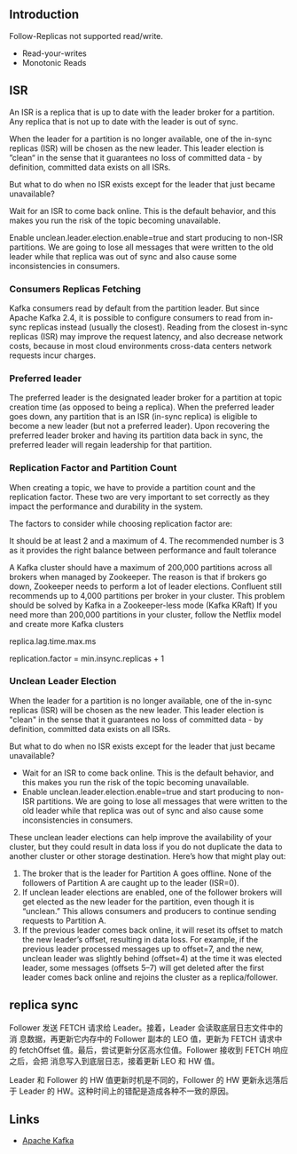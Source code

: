 ## Introduction

Follow-Replicas not supported read/write.
- Read-your-writes
- Monotonic Reads



## ISR

An ISR is a replica that is up to date with the leader broker for a partition.
Any replica that is not up to date with the leader is out of sync.

When the leader for a partition is no longer available, one of the in-sync replicas (ISR) will be chosen as the new leader. This leader election is ”clean“ in the sense that it guarantees no loss of committed data - by definition, committed data exists on all ISRs.

But what to do when no ISR exists except for the leader that just became unavailable?

Wait for an ISR to come back online. This is the default behavior, and this makes you run the risk of the topic becoming unavailable.

Enable unclean.leader.election.enable=true and start producing to non-ISR partitions. We are going to lose all messages that were written to the old leader while that replica was out of sync and also cause some inconsistencies in consumers.

### Consumers Replicas Fetching

Kafka consumers read by default from the partition leader.
But since Apache Kafka 2.4, it is possible to configure consumers to read from in-sync replicas instead (usually the closest).
Reading from the closest in-sync replicas (ISR) may improve the request latency, and also decrease network costs, because in most cloud environments cross-data centers network requests incur charges.

### Preferred leader

The preferred leader is the designated leader broker for a partition at topic creation time (as opposed to being a replica).
When the preferred leader goes down, any partition that is an ISR (in-sync replica) is eligible to become a new leader (but not a preferred leader).
Upon recovering the preferred leader broker and having its partition data back in sync, the preferred leader will regain leadership for that partition.

### Replication Factor and Partition Count

When creating a topic, we have to provide a partition count and the replication factor.
These two are very important to set correctly as they impact the performance and durability in the system.

The factors to consider while choosing replication factor are:

It should be at least 2 and a maximum of 4.
The recommended number is 3 as it provides the right balance between performance and fault tolerance

A Kafka cluster should have a maximum of 200,000 partitions across all brokers when managed by Zookeeper. The reason is that if brokers go down, Zookeeper needs to perform a lot of leader elections.
Confluent still recommends up to 4,000 partitions per broker in your cluster.
This problem should be solved by Kafka in a Zookeeper-less mode (Kafka KRaft)
If you need more than 200,000 partitions in your cluster, follow the Netflix model and create more Kafka clusters


replica.lag.time.max.ms


replication.factor = min.insync.replicas + 1


### Unclean Leader Election


When the leader for a partition is no longer available, one of the in-sync replicas (ISR) will be chosen as the new leader. 
This leader election is "clean" in the sense that it guarantees no loss of committed data - by definition, committed data exists on all ISRs.

But what to do when no ISR exists except for the leader that just became unavailable?

- Wait for an ISR to come back online. 
  This is the default behavior, and this makes you run the risk of the topic becoming unavailable.
- Enable unclean.leader.election.enable=true and start producing to non-ISR partitions.
  We are going to lose all messages that were written to the old leader while that replica was out of sync and also cause some inconsistencies in consumers.

These unclean leader elections can help improve the availability of your cluster, 
but they could result in data loss if you do not duplicate the data to another cluster or other storage destination.
Here’s how that might play out:

1. The broker that is the leader for Partition A goes offline. 
   None of the followers of Partition A are caught up to the leader (ISR=0).
2. If unclean leader elections are enabled, one of the follower brokers will get elected as the new leader for the partition,
   even though it is “unclean.” This allows consumers and producers to continue sending requests to Partition A.
3. If the previous leader comes back online, it will reset its offset to match the new leader’s offset, resulting in data loss. 
   For example, if the previous leader processed messages up to offset=7, and the new, 
   unclean leader was slightly behind (offset=4) at the time it was elected leader, 
   some messages (offsets 5–7) will get deleted after the first leader comes back online and rejoins the cluster as a replica/follower.

## replica sync

Follower 发送 FETCH 请求给 Leader。接着，Leader 会读取底层日志文件中的消
息数据，再更新它内存中的 Follower 副本的 LEO 值，更新为 FETCH 请求中的
fetchOffset 值。最后，尝试更新分区高水位值。Follower 接收到 FETCH 响应之后，会把
消息写入到底层日志，接着更新 LEO 和 HW 值。

Leader 和 Follower 的 HW 值更新时机是不同的，Follower 的 HW 更新永远落后于
Leader 的 HW。这种时间上的错配是造成各种不一致的原因。

## Links

- [Apache Kafka](/docs/CS/MQ/Kafka/Kafka.md)